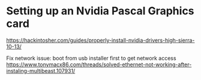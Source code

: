# Setting up an Nvidia Pascal Graphics card

https://hackintosher.com/guides/properly-install-nvidia-drivers-high-sierra-10-13/

Fix network issue: boot from usb installer first to get network access
https://www.tonymacx86.com/threads/solved-ethernet-not-working-after-instaling-multibeast.107931/
